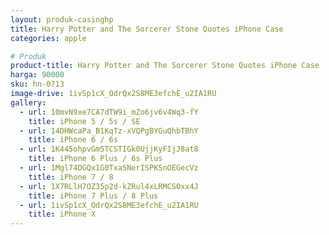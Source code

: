 ```yaml
---
layout: produk-casinghp
title: Harry Potter and The Sorcerer Stone Quotes iPhone Case
categories: apple

# Produk
product-title: Harry Potter and The Sorcerer Stone Quotes iPhone Case
harga: 90000
sku: hn-0713
image-drive: 1ivSp1cX_OdrQx2S8ME3efchE_u2IA1RU
gallery:
  - url: 10mvN9xe7CA7dTW9i_mZo6jv6v4Wq3-fY
    title: iPhone 5 / 5s / SE
  - url: 14DHWcaPa_B1KqTz-xVQPgBYGuQhbTBhY
    title: iPhone 6 / 6s
  - url: 1K445ohpvGm5TCSTIGk0UjjKyFIjJ8at8
    title: iPhone 6 Plus / 6s Plus
  - url: 1Mgl74DGQx1G0TxaSNerISPKSnOEGecVz
    title: iPhone 7 / 8
  - url: 1X7RLlH7OZ35p2d-kZRul4xLRMCSOxx4J
    title: iPhone 7 Plus / 8 Plus
  - url: 1ivSp1cX_OdrQx2S8ME3efchE_u2IA1RU
    title: iPhone X
---
```

